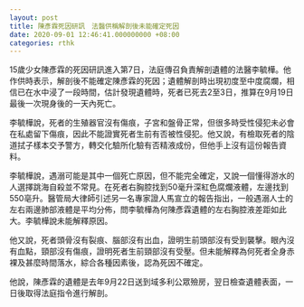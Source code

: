 ```yaml
---
layout: post
title: 陳彥霖死因研訊　法醫供稱解剖後未能確定死因
date: 2020-09-01 12:46:41.000000000 +08:00
categories: rthk
---
```


15歲少女陳彥霖的死因研訊進入第7日，法庭傳召負責解剖遺體的法醫李毓樺。他作供時表示，解剖後不能確定陳彥霖的死因；遺體解剖時出現初度至中度腐爛，相信已在水中浸了一段時間，估計發現遺體時，死者已死去2至3日，推算在9月19日最後一次現身後的一天內死亡。

李毓樺說，死者的生殖器官沒有傷痕，子宮和盤骨正常，但很多時受性侵犯未必會在私處留下傷痕，因此不能證實死者生前有否被性侵犯。他又說，有檢取死者的陰道拭子樣本交予警方，轉交化驗所化驗有否精液成份，但他手上沒有這份報告資料。

李毓樺說，遇溺可能是其中一個死亡原因，但不能完全確定，又說一個懂得游水的人選擇跳海自殺並不常見。在死者右胸腔找到50毫升深紅色腐爛液體，左邊找到550亳升。醫管局大律師引述另一名專家證人馬宣立的報告指出，一般遇溺人士的左右兩邊肺部液體是平均分佈，問李毓樺為何陳彥霖遺體的左右胸腔液差距如此大。李毓樺說未能解釋原因。

他又說，死者頭骨沒有裂痕、腦部沒有出血，證明生前頭部沒有受到襲擊。眼內沒有血點，頸部沒有傷痕，證明死者生前頸部沒有受壓。但未能解釋為何死者全身赤裸及甚麼時間落水，綜合各種因素後，認為死因不確定。

他說，陳彥霖的遺體是去年9月22日送到域多利公眾殮房，翌日檢查遺體表面，一日後取得法庭指令進行解剖。
